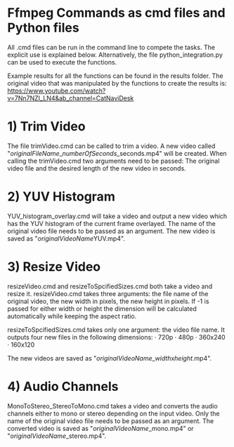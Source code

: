 # Ffmpeg Commands as cmd files and Python files

All .cmd files can be run in the command line to compete the tasks. The explicit use is explained below. 
Alternatively, the file python_integration.py can be used to execute the functions.

Example results for all the functions can be found in the results folder. The original video that was manipulated by the functions to create the results is:
https://www.youtube.com/watch?v=7Nn7NZI_LN4&ab_channel=CatNaviDesk


# 1) Trim Video
The file trimVideo.cmd can be called to trim a video. A new video called "*originalFileName*_*numberOfSeconds*_seconds.mp4" will be created. 
When calling the trimVideo.cmd two arguments need to be passed: The original video file and the desired length of the new video in seconds.

# 2) YUV Histogram
YUV_histogram_overlay.cmd will take a video and output a new video which has the YUV histogram of the current frame overlayed. The name of the original video file needs to be passed as an argument.
The new video is saved as "*originalVideoName*YUV.mp4".

# 3) Resize Video
resizeVideo.cmd and resizeToSpcifiedSizes.cmd both take a video and resize it.
resizeVideo.cmd takes three arguments: the file name of the original video, the new width in pixels, the new height in pixels. If -1 is passed for either width or height the dimension will be calculated automatically while keeping the aspect ratio.

resizeToSpcifiedSizes.cmd takes only one argument: the video file name. It outputs four new files in the following dimensions: 
· 720p
· 480p
· 360x240
· 160x120

The new videos are saved as "*originalVideoName*_*width*x*height*.mp4".

# 4) Audio Channels
MonoToStereo_StereoToMono.cmd takes a video and converts the audio channels either to mono or stereo depending on the input video. Only the name of the original video file needs to be passed as an argument.
The converted video is saved as "*originalVideoName*_mono.mp4" or "*originalVideoName*_stereo.mp4".
